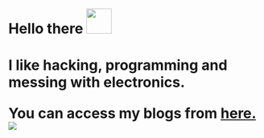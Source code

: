 <h1>Hello there <img src=https://c.tenor.com/mLd_uzMGKREAAAAi/gemoroi-picardia.gif", width="50"><h1>
<p>I like hacking, programming and messing with electronics.</p>
<p>You can access my blogs from <a href="http://1do7.github.io/">here.<a>
<img src="https://c.tenor.com/G465PtI9pbYAAAAM/critical-ops-we-do-a-little-trolling.gif">
